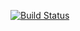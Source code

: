 [![Build Status](https://travis-ci.org/ashokdudhade/kache-buster.svg?branch=master)](https://travis-ci.org/ashokdudhade/kache-buster)
